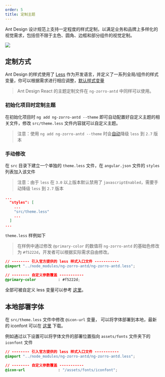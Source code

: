 ```yaml
---
order: 5
title: 定制主题
---
```


Ant Design 设计规范上支持一定程度的样式定制，以满足业务和品牌上多样化的视觉需求，包括但不限于主色、圆角、边框和部分组件的视觉定制。

![](https://zos.alipayobjects.com/rmsportal/zTFoszBtDODhXfLAazfSpYbSLSEeytoG.png)

## 定制方式
Ant Design 的样式使用了 [Less](http://lesscss.org/) 作为开发语言，并定义了一系列全局/组件的样式变量，你可以根据需求进行相应调整，[默认样式变量](https://github.com/NG-ZORRO/ng-zorro-antd/blob/master/components/style/themes/default.less)

> Ant Design React 的主题定制文件在 `ng-zorro-antd` 中同样可以使用。

### 初始化项目时定制主题

在初始化项目时 `ng add ng-zorro-antd --theme` 即可自动配置好自定义主题的相关文件，修改 `src/theme.less` 文件内容就可以自定义主题。

> 注意：使用 `ng add ng-zorro-antd --theme` 时会[自动](https://github.com/angular/angular-cli/issues/10430)降级 `less` 到 `2.7` 版本

### 手动修改

在 `src` 目录下建立一个单独的 `theme.less` 文件，在 `angular.json` 文件的 `styles` 列表加入该文件

> 注意：由于 `less` 在 `3.0` 以上版本默认禁用了 `javascriptEnabled`，需要手动降级 `less` 到 `2.7` 版本

```json
...
  "styles": [
    ...
    "src/theme.less"
    ...
  ]
...
```

`theme.less` 样例如下

> 在样例中通过修改 `@primary-color` 的数值将 `ng-zorro-antd` 的基础色修改为 `#f5222d`，开发者可以根据实际需求自由修改。

```css
// -------- 引入官方提供的 less 样式入口文件 -----------
@import "../node_modules/ng-zorro-antd/ng-zorro-antd.less";

// -------- 自定义参数覆盖 -----------
@primary-color          : #f5222d;
```

全部可被自定义 less 变量可以参考 [这里](https://github.com/NG-ZORRO/ng-zorro-antd/blob/master/site_scripts/_site/src/theme.less)。

## 本地部署字体

在 `src/theme.less` 文件中修改 `@icon-url` 变量， 可以将字体部署到本地，最新的 iconfont 可以在 [这里](https://github.com/ant-design/ant-design/releases/download/resource/iconfont-3.x.zip) 下载。

例如通过以下设置可以将字体文件的部署位置指向 `assets/fonts` 文件夹下的 `iconfont` 文件

```css
// -------- 引入官方提供的 less 样式入口文件 -----------
@import "../node_modules/ng-zorro-antd/ng-zorro-antd.less";

// -------- 自定义参数覆盖 -----------
@icon-url               : "/assets/fonts/iconfont";
```